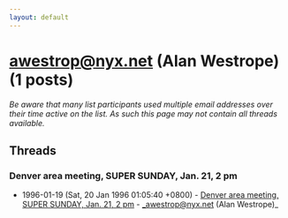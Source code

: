 ```yaml
---
layout: default
---
```


# awestrop@nyx.net (Alan Westrope) (1 posts)

_Be aware that many list participants used multiple email addresses over their time active on the list. As such this page may not contain all threads available._

## Threads

### Denver area meeting, SUPER SUNDAY, Jan. 21, 2 pm
+ 1996-01-19 (Sat, 20 Jan 1996 01:05:40 +0800) - [Denver area meeting, SUPER SUNDAY, Jan. 21, 2 pm](/archive/1996/01/f3b46b58b7c2f28ba2de8f0b806a85e32ac11463ee5798a866798507b4f9879e) - _awestrop@nyx.net (Alan Westrope)_

